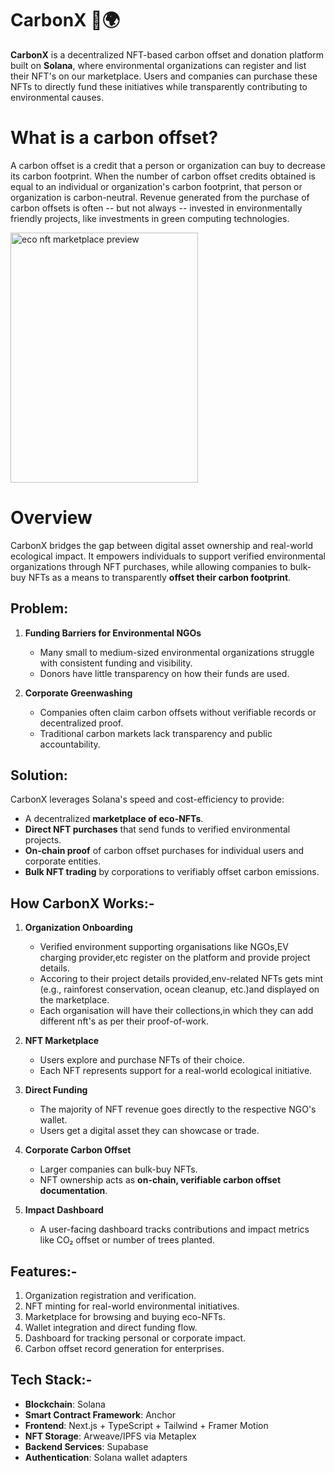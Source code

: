

# CarbonX 🌿🌍

**CarbonX** is a decentralized NFT-based carbon offset and donation platform built on **Solana**, where environmental organizations can register and list their NFT's on our marketplace. Users and companies can purchase these NFTs to directly fund these initiatives while transparently contributing to environmental causes.

# What is a carbon offset?
A carbon offset is a credit that a person or organization can buy to decrease its carbon footprint. When the number of carbon offset credits obtained is equal to an individual or organization's carbon footprint, that person or organization is carbon-neutral. Revenue generated from the purchase of carbon offsets is often -- but not always -- invested in environmentally friendly projects, like investments in green computing technologies.


<div>
<img src="https://sdmntpreastus2.oaiusercontent.com/files/00000000-dfcc-61f6-98cb-e1ab36cbd4af/raw?se=2025-05-06T11%3A22%3A16Z&sp=r&sv=2024-08-04&sr=b&scid=09049c0c-eb82-5dfc-9765-f6f8704d0c13&skoid=aa8389fc-fad7-4f8c-9921-3c583664d512&sktid=a48cca56-e6da-484e-a814-9c849652bcb3&skt=2025-05-06T09%3A32%3A23Z&ske=2025-05-07T09%3A32%3A23Z&sks=b&skv=2024-08-04&sig=l5jx26al80jpFAv37AgqFj7keffY0I521tauQ3S1pmE%3D" alt="eco nft marketplace preview" width="300" height="400">
</div>

# Overview

CarbonX bridges the gap between digital asset ownership and real-world ecological impact. It empowers individuals to support verified environmental organizations through NFT purchases, while allowing companies to bulk-buy NFTs as a means to transparently **offset their carbon footprint**.

## Problem:

1. **Funding Barriers for Environmental NGOs**

   * Many small to medium-sized environmental organizations struggle with consistent funding and visibility.
   * Donors have little transparency on how their funds are used.

2. **Corporate Greenwashing**

   * Companies often claim carbon offsets without verifiable records or decentralized proof.
   * Traditional carbon markets lack transparency and public accountability.

## Solution:

CarbonX leverages Solana's speed and cost-efficiency to provide:

* A decentralized **marketplace of eco-NFTs**.
* **Direct NFT purchases** that send funds to verified environmental projects.
* **On-chain proof** of carbon offset purchases for individual users and corporate entities.
* **Bulk NFT trading** by corporations to verifiably offset carbon emissions.

## How CarbonX Works:-

1. **Organization Onboarding**

   * Verified environment supporting organisations like NGOs,EV charging provider,etc register on the platform and provide project details.
   * Accoring to their project details provided,env-related NFTs gets mint (e.g., rainforest conservation, ocean cleanup, etc.)and displayed on the marketplace.
   * Each organisation will have their collections,in which they can add different nft's as per their proof-of-work.

2. **NFT Marketplace**

   * Users explore and purchase NFTs of their choice.
   * Each NFT represents support for a real-world ecological initiative.

3. **Direct Funding**

   * The majority of NFT revenue goes directly to the respective NGO's wallet.
   * Users get a digital asset they can showcase or trade.

4. **Corporate Carbon Offset**

   * Larger companies can bulk-buy NFTs.
   * NFT ownership acts as **on-chain, verifiable carbon offset documentation**.

5. **Impact Dashboard**

   * A user-facing dashboard tracks contributions and impact metrics like CO₂ offset or number of trees planted.


## Features:-

1. Organization registration and verification.
2. NFT minting for real-world environmental initiatives.
3. Marketplace for browsing and buying eco-NFTs.
4. Wallet integration and direct funding flow.
5. Dashboard for tracking personal or corporate impact.
6. Carbon offset record generation for enterprises.

## Tech Stack:-

* **Blockchain**: Solana
* **Smart Contract Framework**: Anchor
* **Frontend**: Next.js + TypeScript + Tailwind + Framer Motion
* **NFT Storage**: Arweave/IPFS via Metaplex
* **Backend Services**: Supabase
* **Authentication**: Solana wallet adapters

